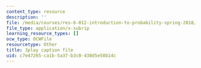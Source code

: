 ```yaml
---
content_type: resource
description: ''
file: /media/courses/res-6-012-introduction-to-probability-spring-2018/c7e47265ca1b5a37b3c0438d5e58b14c_mKcWk_DmS7M.vtt
file_type: application/x-subrip
learning_resource_types: []
ocw_type: OCWFile
resourcetype: Other
title: 3play caption file
uid: c7e47265-ca1b-5a37-b3c0-438d5e58b14c
---
```

